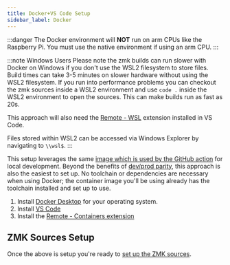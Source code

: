 ```yaml
---
title: Docker+VS Code Setup
sidebar_label: Docker
---
```


:::danger
The Docker environment will **NOT** run on arm CPUs like the Raspberry Pi. You must use the native environment if using an arm CPU.
:::

:::note Windows Users
Please note the zmk builds can run slower with Docker on Windows if you don't use the WSL2 filesystem to store files. Build times can take 3-5 minutes on slower hardware without using the WSL2 filesystem. If you run into performance problems you can checkout the zmk sources inside a WSL2 environment and use `code .` inside the WSL2 environment to open the sources. This can make builds run as fast as 20s.

This approach will also need the [Remote - WSL](https://marketplace.visualstudio.com/items?itemName=ms-vscode-remote.remote-wsl) extension installed in VS Code.

Files stored within WSL2 can be accessed via Windows Explorer by navigating to `\\wsl$`.
:::

This setup leverages the same [image which is used by the GitHub action](https://github.com/zmkfirmware/zephyr-west-action) for local development. Beyond the benefits of [dev/prod parity](https://12factor.net/dev-prod-parity), this approach is also the easiest to set up. No toolchain or dependencies are necessary when using Docker; the container image you'll be using already has the toolchain installed and set up to use.

1. Install [Docker Desktop](https://www.docker.com/products/docker-desktop) for your operating system.
2. Install [VS Code](https://code.visualstudio.com/)
3. Install the [Remote - Containers extension](https://marketplace.visualstudio.com/items?itemName=ms-vscode-remote.remote-containers)

## ZMK Sources Setup

Once the above is setup you're ready to [set up the ZMK sources](/docs/development/setup/zmk).
